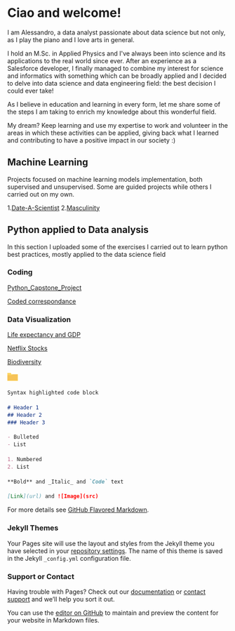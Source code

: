 # Ciao and welcome! 

I am Alessandro, a data analyst passionate about data science but not only, as I play the piano and I love arts in general.

I hold an M.Sc. in Applied Physics and I've always been into science and its applications to the real world since ever. After an experience as a Salesforce developer, I finally managed to combine my interest for science and informatics with something which can be broadly applied and I decided to delve into data science and data engineering field: the best decision I could ever take!

As I believe in education and learning in every form, let me share some of the steps I am taking to enrich my knowledge about this wonderful field.

My dream? Keep learning and use my expertise to work and volunteer in the areas in which these activities can be applied, giving back what I learned and contributing to have a positive impact in our society :)

## Machine Learning

Projects focused on machine learning models implementation, both supervised and unsupervised. Some are guided projects while others I carried out on my own.

1.[Date-A-Scientist](https://github.com/AleGuarnieri/aleguarnieri.github.io/tree/master/Date-a-Scientist)
2.[Masculinity](https://github.com/AleGuarnieri/aleguarnieri.github.io/tree/master/Masculinity)


## Python applied to Data analysis

In this section I uploaded some of the exercises I carried out to learn python best practices, mostly applied to the data science field

### Coding
[Python_Capstone_Project](https://github.com/AleGuarnieri/aleguarnieri.github.io/tree/master/Python_Capstone_Project)

[Coded correspondance](https://github.com/AleGuarnieri/aleguarnieri.github.io/tree/master/Coded%20correspondence)


### Data Visualization
[Life expectancy and GDP](https://github.com/AleGuarnieri/aleguarnieri.github.io/tree/master/Life%20expectancy%20and%20GDP)

[Netflix Stocks](https://github.com/AleGuarnieri/aleguarnieri.github.io/tree/master/Netflix%20Stocks)

[Biodiversity](https://github.com/AleGuarnieri/aleguarnieri.github.io/tree/master/Biodiversity)

















![Image](https://github.com/AleGuarnieri/aleguarnieri.github.io/blob/master/images/folder.png) 

```markdown
Syntax highlighted code block

# Header 1
## Header 2
### Header 3

- Bulleted
- List

1. Numbered
2. List

**Bold** and _Italic_ and `Code` text

[Link](url) and ![Image](src)
```

For more details see [GitHub Flavored Markdown](https://guides.github.com/features/mastering-markdown/).

### Jekyll Themes

Your Pages site will use the layout and styles from the Jekyll theme you have selected in your [repository settings](https://github.com/AleGuarnieri/aleguarnieri.github.io/settings). The name of this theme is saved in the Jekyll `_config.yml` configuration file.

### Support or Contact

Having trouble with Pages? Check out our [documentation](https://help.github.com/categories/github-pages-basics/) or [contact support](https://github.com/contact) and we’ll help you sort it out.






You can use the [editor on GitHub](https://github.com/AleGuarnieri/aleguarnieri.github.io/edit/master/index.md) to maintain and preview the content for your website in Markdown files.

















